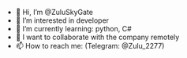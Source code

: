 - 👋 Hi, I’m @ZuluSkyGate
- 👀 I’m interested in developer
- 🌱 I’m currently learning: python, C#
- 💞️ I want to collaborate with the company remotely
- 📫 How to reach me: (Telegram: @Zulu_2277)
